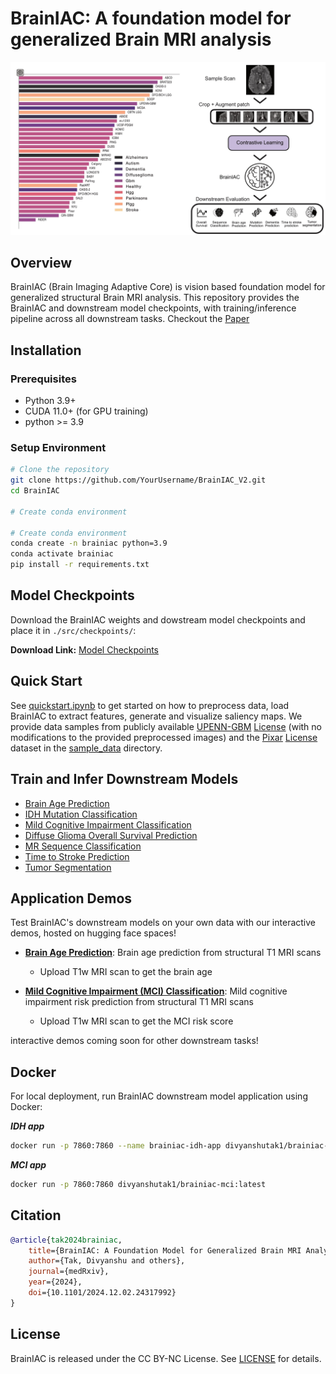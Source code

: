 # BrainIAC: A foundation model for generalized Brain MRI analysis

<p align="center">
  <img src="pngs/brainiac.jpeg" width="800" alt="BrainIAC_V2 Logo"/>
</p>

## Overview

BrainIAC (Brain Imaging Adaptive Core) is vision based foundation model for generalized structural Brain MRI analysis. This repository provides the BrainIAC and downstream model checkpoints, with training/inference pipeline across all downstream tasks. Checkout the [Paper](https://pmc.ncbi.nlm.nih.gov/articles/PMC11643205/)


## Installation

### Prerequisites
- Python 3.9+
- CUDA 11.0+ (for GPU training)
- python >= 3.9


### Setup Environment

```bash
# Clone the repository
git clone https://github.com/YourUsername/BrainIAC_V2.git
cd BrainIAC

# Create conda environment

# Create conda environment
conda create -n brainiac python=3.9
conda activate brainiac
pip install -r requirements.txt
```

## Model Checkpoints

Download the BrainIAC weights and dowstream model checkpoints and place it in `./src/checkpoints/`:

**Download Link:** [Model Checkpoints](https://www.dropbox.com/scl/fo/i51xt63roognvt7vuslbl/AG99uZljziHss5zJz4HiFis?rlkey=9w55le6tslwxlfz6c0viylmjb&e=1&st=r5nyejyo&dl=0)



## Quick Start

See [quickstart.ipynb](./src/quickstart.ipynb) to get started on how to preprocess data, load BrainIAC to extract features, generate and visualize saliency maps. We provide data samples from publicly available [UPENN-GBM](https://www.cancerimagingarchive.net/collection/upenn-gbm/) [License](https://creativecommons.org/licenses/by/4.0/) (with no modifications to the provided preprocessed images) and the [Pixar](https://openneuro.org/datasets/ds000228/versions/1.1.1)  [License](https://creativecommons.org/public-domain/cc0/) dataset in the [sample_data](src/data/sample/processed/) directory. 


## Train and Infer Downstream Models

- [Brain Age Prediction](./docs/downstream_tasks/brain_age_prediction.md)
- [IDH Mutation Classification](./docs/downstream_tasks/idh_mutation_classification.md)
- [Mild Cognitive Impairment Classification](./docs/downstream_tasks/mild_cognitive_impairment_classification.md)
- [Diffuse Glioma Overall Survival Prediction](./docs/downstream_tasks/diffuse_glioma_overall_survival.md)
- [MR Sequence Classification](./docs/downstream_tasks/MR_sequence_classification.md)
- [Time to Stroke Prediction](./docs/downstream_tasks/timetostroke_prediction.md)
- [Tumor Segmentation](./docs/downstream_tasks/tumor_segmentation.md)


## Application Demos

Test BrainIAC's downstream models on your own data with our interactive demos, hosted on hugging face spaces!

- [**Brain Age Prediction**](https://huggingface.co/spaces/Divytak/BrainIAC-Brainage-V0): Brain age prediction from structural T1 MRI scans
  - Upload T1w MRI scan to get the brain age

- [**Mild Cognitive Impairment (MCI) Classification**](https://huggingface.co/spaces/Divytak/BrainIAC-MildCognitiveImpairment_Classification): Mild cognitive impairment risk prediction from structural T1 MRI scans
  - Upload T1w MRI scan to get the MCI risk score

interactive demos coming soon for other downstream tasks!

## Docker

For local deployment, run BrainIAC downstream model application using Docker:

***IDH app***
```bash
docker run -p 7860:7860 --name brainiac-idh-app divyanshutak1/brainiac-idh:latest
```

***MCI app***
```bash
docker run -p 7860:7860 divyanshutak1/brainiac-mci:latest
```



## Citation

```bibtex
@article{tak2024brainiac,
    title={BrainIAC: A Foundation Model for Generalized Brain MRI Analysis},
    author={Tak, Divyanshu and others},
    journal={medRxiv},
    year={2024},
    doi={10.1101/2024.12.02.24317992}
}
```

## License

BrainIAC is released under the CC BY-NC License. See [LICENSE](LICENSE) for details.


